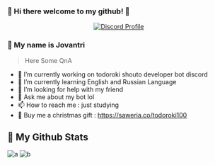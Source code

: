 
### 🌸 Hi there welcome to my github! 💫

<p align="center">
  <a href="https://discord.com/users/552492140270452736">
    <img src="https://lanyard-profile-readme.vercel.app/api/552492140270452736" alt="Discord Profile"/>
  </a>
</p>

### 🌸 My name is **Jovantri** 
> Here Some QnA
- 🔭 I’m currently working on todoroki shouto developer bot discord
- 🌱 I’m currently learning English and Russian Language
- 🤔 I’m looking for help with my friend
- 💬 Ask me about my bot lol
- 📫 How to reach me : just studying 
- 🎁 Buy me a christmas gift : https://saweria.co/todoroki100

## 🌸 My Github Stats

![a](https://github-readme-stats.vercel.app/api?username=Joovzx&show_icons=true&theme=yeblu)
![b](https://github-readme-stats.vercel.app/api/top-langs/?username=Joovzx&layout=compact&show_icons=true&theme=yeblu)
